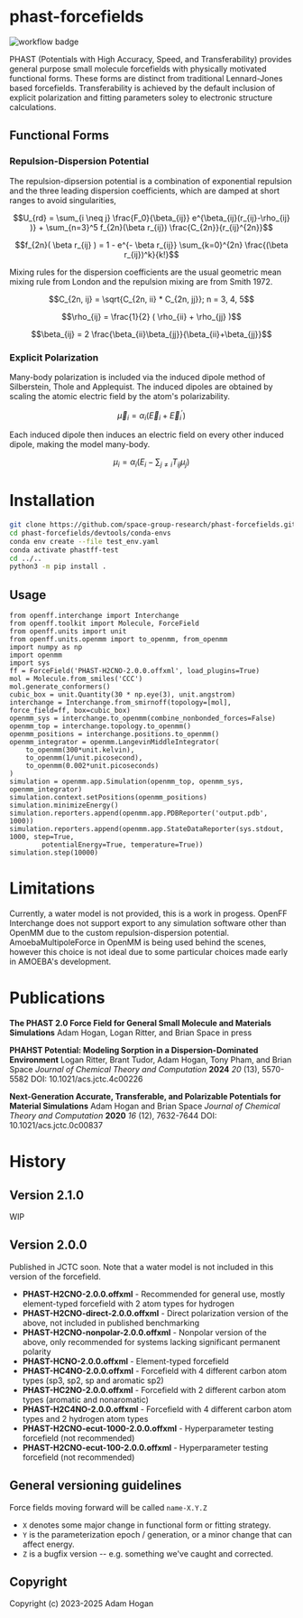 # phast-forcefields

![workflow badge](https://github.com/space-group-research/phast-forcefields/actions/workflows/python-package-conda.yml/badge.svg)

PHAST (Potentials with High Accuracy, Speed, and Transferability) provides general purpose small molecule forcefields with physically motivated functional forms. These forms are distinct from traditional Lennard-Jones based forcefields. Transferability is achieved by the default inclusion of explicit polarization and fitting parameters soley to electronic structure calculations.

## Functional Forms

### Repulsion-Dispersion Potential

The repulsion-dipsersion potential is a combination of exponential repulsion and the three leading dispersion coefficients, which are damped at short ranges to avoid singularities,

$$U_{rd} = \sum_{i \neq j} \frac{F_0}{\beta_{ij}} e^{\beta_{ij}(r_{ij}-\rho_{ij} )} + \sum_{n=3}^5 f_{2n}(\beta r_{ij}) \frac{C_{2n}}{r_{ij}^{2n}}$$

$$f_{2n}( \beta r_{ij} ) = 1 - e^{- \beta r_{ij}} \sum_{k=0}^{2n} \frac{(\beta r_{ij})^k}{k!}$$

Mixing rules for the dispersion coefficients are the usual geometric mean mixing rule from London and the repulsion mixing are from Smith 1972.

$$C_{2n, ij} = \sqrt{C_{2n, ii} * C_{2n, jj}}; n = 3, 4, 5$$

$$\rho_{ij} = \frac{1}{2} ( \rho_{ii} + \rho_{jj} )$$

$$\beta_{ij} = 2 \frac{\beta_{ii}\beta_{jj}}{\beta_{ii}+\beta_{jj}}$$

### Explicit Polarization

Many-body polarization is included via the induced dipole method of Silberstein, Thole and Applequist. The induced dipoles are obtained by scaling the atomic electric field by the atom's polarizability.

$$\vec{\mu}_{i} = \alpha_i \left( \vec{E}_i + \vec{E}^\prime_i \right)$$

Each induced dipole then induces an electric field on every other induced dipole, making the model many-body.

$$\mu_{i} = \alpha_i \left( E_i - \sum_{j \neq i} T_{ij} \mu_j \right)$$

# Installation

```bash
git clone https://github.com/space-group-research/phast-forcefields.git
cd phast-forcefields/devtools/conda-envs
conda env create --file test_env.yaml
conda activate phastff-test
cd ../..
python3 -m pip install .
```

## Usage

```python3
from openff.interchange import Interchange
from openff.toolkit import Molecule, ForceField
from openff.units import unit
from openff.units.openmm import to_openmm, from_openmm
import numpy as np
import openmm
import sys
ff = ForceField('PHAST-H2CNO-2.0.0.offxml', load_plugins=True)
mol = Molecule.from_smiles('CCC')
mol.generate_conformers()
cubic_box = unit.Quantity(30 * np.eye(3), unit.angstrom)
interchange = Interchange.from_smirnoff(topology=[mol], force_field=ff, box=cubic_box)
openmm_sys = interchange.to_openmm(combine_nonbonded_forces=False)
openmm_top = interchange.topology.to_openmm()
openmm_positions = interchange.positions.to_openmm()
openmm_integrator = openmm.LangevinMiddleIntegrator(
    to_openmm(300*unit.kelvin),
    to_openmm(1/unit.picosecond),
    to_openmm(0.002*unit.picoseconds)
)
simulation = openmm.app.Simulation(openmm_top, openmm_sys, openmm_integrator)
simulation.context.setPositions(openmm_positions)
simulation.minimizeEnergy()
simulation.reporters.append(openmm.app.PDBReporter('output.pdb', 1000))
simulation.reporters.append(openmm.app.StateDataReporter(sys.stdout, 1000, step=True,
        potentialEnergy=True, temperature=True))
simulation.step(10000)
```

# Limitations

Currently, a water model is not provided, this is a work in progess. OpenFF Interchange does not support export to any simulation software other than OpenMM due to the custom repulsion-dispersion potential. AmoebaMultipoleForce in OpenMM is being used behind the scenes, however this choice is not ideal due to some particular choices made early in AMOEBA's development.

# Publications

**The PHAST 2.0 Force Field for General Small Molecule and Materials Simulations**
Adam Hogan, Logan Ritter, and Brian Space
in press

**PHAHST Potential: Modeling Sorption in a Dispersion-Dominated Environment**
Logan Ritter, Brant Tudor, Adam Hogan, Tony Pham, and Brian Space
*Journal of Chemical Theory and Computation* **2024** *20* (13), 5570-5582
DOI: 10.1021/acs.jctc.4c00226

**Next-Generation Accurate, Transferable, and Polarizable Potentials for Material Simulations**
Adam Hogan and Brian Space
*Journal of Chemical Theory and Computation* **2020** *16* (12), 7632-7644
DOI: 10.1021/acs.jctc.0c00837

# History

## Version 2.1.0

WIP

## Version 2.0.0

Published in JCTC soon. Note that a water model is not included in this version of the forcefield.

- **PHAST-H2CNO-2.0.0.offxml** - Recommended for general use, mostly element-typed forcefield with 2 atom types for hydrogen
- **PHAST-H2CNO-direct-2.0.0.offxml** - Direct polarization version of the above, not included in published benchmarking
- **PHAST-H2CNO-nonpolar-2.0.0.offxml** - Nonpolar version of the above, only recommended for systems lacking significant permanent polarity
- **PHAST-HCNO-2.0.0.offxml** - Element-typed forcefield
- **PHAST-HC4NO-2.0.0.offxml** - Forcefield with 4 different carbon atom types (sp3, sp2, sp and aromatic sp2)
- **PHAST-HC2NO-2.0.0.offxml** - Forcefield with 2 different carbon atom types (aromatic and nonaromatic)
- **PHAST-H2C4NO-2.0.0.offxml** - Forcefield with 4 different carbon atom types and 2 hydrogen atom types
- **PHAST-H2CNO-ecut-1000-2.0.0.offxml** - Hyperparameter testing forcefield (not recommended)
- **PHAST-H2CNO-ecut-100-2.0.0.offxml** - Hyperparameter testing forcefield (not recommended)

## General versioning guidelines

Force fields moving forward will be called `name-X.Y.Z`

* `X` denotes some major change in functional form or fitting strategy.
* `Y` is the parameterization epoch / generation, or a minor change that can affect energy.
* `Z` is a bugfix version -- e.g. something we've caught and corrected.

## Copyright

Copyright (c) 2023-2025 Adam Hogan
